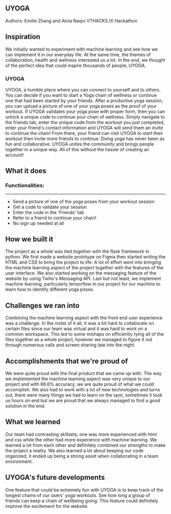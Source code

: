 ## UYOGA
Authors: Emilie Zhang and Alvia Naqvi
VTHACKS IX Hackathon

## Inspiration
We initially wanted to experiment with machine learning and see how we can implement it in our everyday life. At the same time, the themes of collaboration, health and wellness interested us a lot. In the end, we thought of the perfect idea that could inspire thousands of people, UYOGA.


### UYOGA
UYOGA, a humble place where you can connect to yourself and to others. You can decide if you want to start a Yoga chain of wellness or continue one that had been started by your friends. After a productive yoga session, you can upload a picture of one of your yoga poses as the proof of your workout. If UYOGA validates your yoga pose with proper form, then you can unlock a unique code to continue your chain of wellness. Simply navigate to the friends tab, enter the unique code from the workout you just completed, enter your friend's contact information and UYOGA will send them an invite to continue the chain! From there, your friend can visit UYOGA to start their workout then invite more friends to continue. Doing yoga has never been as fun and collaborative. UYOGA unites the community and brings people together in a unique way. All of this without the hassle of creating an account!

## What it does

### Functionalities: 
---
- Send a picture of one of the yoga poses from your workout session
- Get a code to validate your session
- Enter the code in the 'Friends' tab
- Refer to a friend to continue your chain!
- No sign up needed at all

## How we built it
The project as a whole was tied together with the flask framework in python. We first made a website prototype on Figma then started writing the HTML and CSS to bring the project to life. A lot of effort went into bringing the machine learning aspect of the project together with the features of the user interface. We also started working on the messaging feature of the website by using Twilio's Messaging API. Last but not least, we implement machine learning, particularly tensorflow in our project for our machine to learn how to identify different yoga poses.

## Challenges we ran into
Combining the machine learning aspect with the front end user experience was a challenge. In the midst of it all, it was a bit hard to collaborate on certain files since our team was virtual and it was hard to work on a common workspace. This led to some mishaps on efficiently tying all of the files together as a whole project, however we managed to figure it out through numerous calls and screen sharing late into the night.

## Accomplishments that we're proud of
We were quite proud with the final product that we came up with. The way we implemented the machine learning aspect was very unique to our project and with 86.6% accuracy, we are quite proud of what we could accomplish. We also had to work with a lot of new technologies and turns out, there were many things we had to learn on the spot, sometimes it took us hours on end but we are proud that we always managed to find a good solution in the end.

## What we learned
Our team had contrasting skillsets; one was more experienced with html and css while the other had more experience with machine learning. We learned a lot from each other and definitely combined our strengths to make the project a reality. We also learned a lot about keeping our code organized, it ended up being a strong asset when collaborating in a team environment.

## UYOGA's future developments
One feature that could be extremely fun with UYOGA is to keep track of the longest chains of our users' yoga workouts. See how long a group of friends can keep a chain of wellbeing going. This feature could definitely improve the excitement for the website.

